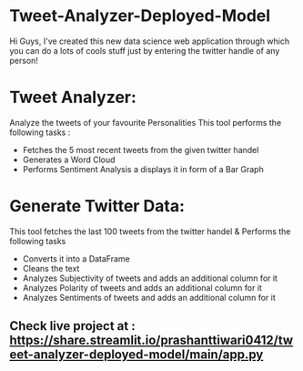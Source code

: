 # Tweet-Analyzer-Deployed-Model
Hi Guys,
I've created this new data science web application through which you can do a lots of cools stuff just by entering the twitter handle of any person! 
# Tweet Analyzer:
Analyze the tweets of your favourite Personalities
This tool performs the following tasks :
* Fetches the 5 most recent tweets from the given twitter handel
* Generates a Word Cloud
* Performs Sentiment Analysis a displays it in form of a Bar Graph

# Generate Twitter Data:
This tool fetches the last 100 tweets from the twitter handel & Performs the following tasks
* Converts it into a DataFrame
* Cleans the text
* Analyzes Subjectivity of tweets and adds an additional column for it
* Analyzes Polarity of tweets and adds an additional column for it
* Analyzes Sentiments of tweets and adds an additional column for it
 
## Check live project at : https://share.streamlit.io/prashanttiwari0412/tweet-analyzer-deployed-model/main/app.py

